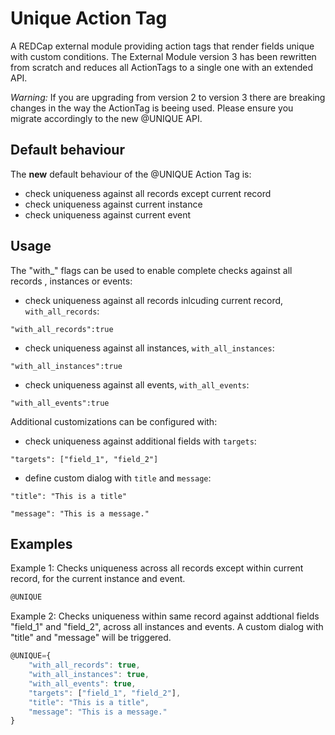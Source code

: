 # Unique Action Tag

A REDCap external module providing action tags that render fields unique with custom conditions.
The External Module version 3 has been rewritten from scratch and reduces all ActionTags to a single one with an extended API.

*Warning:* If you are upgrading from version 2 to version 3 there are breaking changes in the way the ActionTag is beeing used. Please ensure you migrate accordingly to the new @UNIQUE API.

## Default behaviour
The **new** default behaviour of the @UNIQUE Action Tag is:

- check uniqueness against all records except current record
- check uniqueness against current instance
- check uniqueness against current event

## Usage
The "with_" flags can be used to enable complete checks against all records , instances or events:
- check uniqueness against all records inlcuding current record, `with_all_records`:

`"with_all_records":true`

- check uniqueness against all instances, `with_all_instances`:

`"with_all_instances":true`

- check uniqueness against all events, `with_all_events`:

`"with_all_events":true`


Additional customizations can be configured with:

- check uniqueness against additional fields with `targets`:

`"targets": ["field_1", "field_2"]`

- define custom dialog with `title` and `message`:

`"title": "This is a title"`

`"message": "This is a message."`

## Examples

Example 1: Checks uniqueness across all records except within current record, for the current instance and event.

```JavaScript
@UNIQUE
```

Example 2: Checks uniqueness within same record against addtional fields "field_1" and "field_2", across all instances and events. A custom dialog with "title" and "message" will be triggered.

```JavaScript
@UNIQUE={
    "with_all_records": true,
    "with_all_instances": true,
    "with_all_events": true,
    "targets": ["field_1", "field_2"],
    "title": "This is a title",
    "message": "This is a message."
}
```
